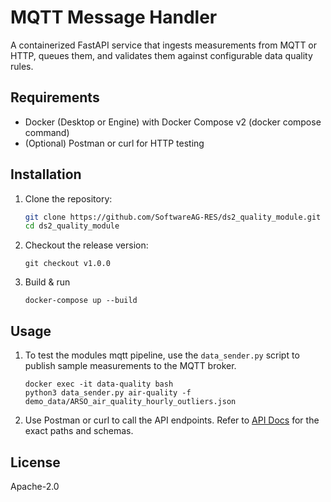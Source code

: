 # MQTT Message Handler

A containerized FastAPI service that ingests measurements from MQTT or HTTP, queues them, and validates them against configurable data quality rules.

## Requirements

- Docker (Desktop or Engine) with Docker Compose v2 (docker compose command)
- (Optional) Postman or curl for HTTP testing

## Installation


1. Clone the repository:
    ```sh
    git clone https://github.com/SoftwareAG-RES/ds2_quality_module.git
    cd ds2_quality_module
    ```
2. Checkout the release version:
    ```
    git checkout v1.0.0
    ```

3. Build & run
    ```
    docker-compose up --build
    ```

## Usage


1. To test the modules mqtt pipeline, use the `data_sender.py` script to publish sample measurements to the MQTT broker.
    ```
    docker exec -it data-quality bash
    python3 data_sender.py air-quality -f demo_data/ARSO_air_quality_hourly_outliers.json
    ```

2. Use Postman or curl to call the API endpoints. Refer to [API Docs](http://localhost:8000/docs) for the exact paths and schemas.


## License

Apache-2.0